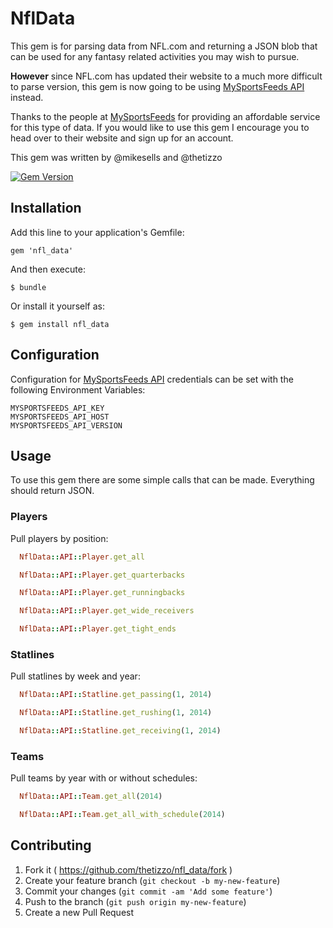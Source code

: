 # NflData

This gem is for parsing data from NFL.com and returning a JSON blob that can be used
for any fantasy related activities you may wish to pursue.

**However** since NFL.com has updated their website to a much more difficult to parse version,
this gem is now going to be using [MySportsFeeds API](https://www.mysportsfeeds.com/data-feeds/) instead.

Thanks to the people at [MySportsFeeds](https://www.mysportsfeeds.com) for providing an affordable
service for this type of data.  If you would like to use this gem I encourage you to head over to their
website and sign up for an account.

This gem was written by @mikesells and @thetizzo

[![Gem Version](https://badge.fury.io/rb/nfl_data.svg)](http://badge.fury.io/rb/nfl_data)

## Installation

Add this line to your application's Gemfile:

    gem 'nfl_data'

And then execute:

    $ bundle

Or install it yourself as:

    $ gem install nfl_data

## Configuration

Configuration for [MySportsFeeds API](https://www.mysportsfeeds.com/data-feeds/) credentials
can be set with the following Environment Variables:

```
MYSPORTSFEEDS_API_KEY
MYSPORTSFEEDS_API_HOST
MYSPORTSFEEDS_API_VERSION
```

## Usage

To use this gem there are some simple calls that can be made.  Everything should return JSON.

### Players

Pull players by position:

```ruby
  NflData::API::Player.get_all

  NflData::API::Player.get_quarterbacks

  NflData::API::Player.get_runningbacks

  NflData::API::Player.get_wide_receivers

  NflData::API::Player.get_tight_ends
```

### Statlines

Pull statlines by week and year:

```ruby
  NflData::API::Statline.get_passing(1, 2014)

  NflData::API::Statline.get_rushing(1, 2014)

  NflData::API::Statline.get_receiving(1, 2014)
```

### Teams

Pull teams by year with or without schedules:

```ruby
  NflData::API::Team.get_all(2014)

  NflData::API::Team.get_all_with_schedule(2014)
```

## Contributing

1. Fork it ( https://github.com/thetizzo/nfl_data/fork )
2. Create your feature branch (`git checkout -b my-new-feature`)
3. Commit your changes (`git commit -am 'Add some feature'`)
4. Push to the branch (`git push origin my-new-feature`)
5. Create a new Pull Request

